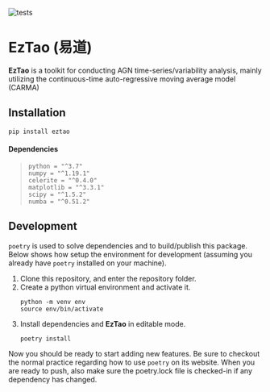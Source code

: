 ![tests](https://github.com/ywx649999311/EzTao/workflows/tests/badge.svg)
# EzTao (易道)
**EzTao** is a toolkit for conducting AGN time-series/variability analysis, mainly utilizing the continuous-time auto-regressive moving average model (CARMA)

## Installation
```
pip install eztao
```

#### Dependencies
>```
>python = "^3.7"
>numpy = "^1.19.1"
>celerite = "^0.4.0"
>matplotlib = "^3.3.1"
>scipy = "^1.5.2"
>numba = "^0.51.2"
>```

## Development
`poetry` is used to solve dependencies and to build/publish this package. Below shows how setup the environment for development (assuming you already have `poetry` installed on your machine). 

1. Clone this repository, and enter the repository folder.
2. Create a python virtual environment and activate it. 
    ```
    python -m venv env
    source env/bin/activate
    ```
3. Install dependencies and **EzTao** in editable mode.
   ```
   poetry install
   ```

Now you should be ready to start adding new features. Be sure to checkout the normal practice regarding how to use `poetry` on its website. When you are ready to push, also make sure the poetry.lock file is checked-in if any dependency has changed. 
